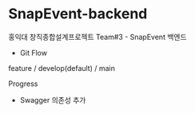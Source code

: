 # SnapEvent-backend
홍익대 창직종합설계프로젝트 Team#3 - SnapEvent 백엔드


- Git Flow

feature / develop(default) / main



Progress
- Swagger 의존성 추가
